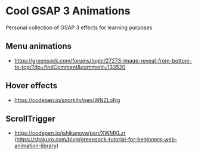 # Cool GSAP 3 Animations

Personal collection of GSAP 3 effects for learning purposes

## Menu animations

-   <https://greensock.com/forums/topic/27273-image-reveal-from-bottom-to-top/?do=findComment&comment=133520>

## Hover effects

-   <https://codepen.io/snorkltv/pen/WNZLoNg>

## ScrollTrigger

- https://codepen.io/jshikanova/pen/XWMKLzr (https://shakuro.com/blog/greensock-tutorial-for-beginners-web-animation-library)
